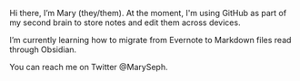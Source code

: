 Hi there, I’m Mary (they/them). At the moment, I'm using GitHub as part of my second brain to store notes and edit them across devices.

I’m currently learning how to migrate from Evernote to Markdown files read through Obsidian.

You can reach me on Twitter @MarySeph.

<!---
MarySeph/MarySeph is a ✨ special ✨ repository because its `README.md` (this file) appears on your GitHub profile.
You can click the Preview link to take a look at your changes.
--->
